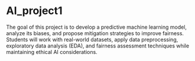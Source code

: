 # AI_project1
The goal of this project is to develop a predictive machine learning model, analyze its biases, and propose mitigation strategies to improve fairness. Students will work with real-world datasets, apply data preprocessing, exploratory data analysis (EDA), and fairness assessment techniques while maintaining ethical AI considerations.
